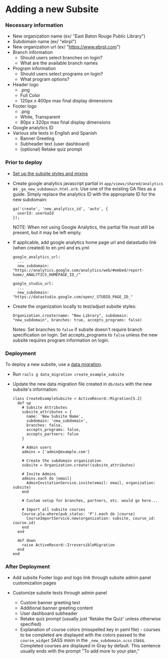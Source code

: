 # Adding a new Subsite

### Necessary information

- New organization name (ex/ "East Baton Rouge Public Library")
- Subdomain name (ex/ "ebrpl")
- New organization url (ex/ "https://www.ebrpl.com")
- Branch information
  - Should users select branches on login?
  - What are the available branch names
- Program information
  - Should users select programs on login?
  - What program options?
- Header logo
  - .png
  - Full Color
  - 120px x 400px max final display dimensions
- Footer logo
  - .png
  - White, Transparent
  - 80px x 320px max final display dimensions
- Google analytics ID
- Various site texts in English and Spanish
  - Banner Greeting
  - Subheader text (user dashboard)
  - (optional) Retake quiz prompt

### Prior to deploy

- [Set up the subsite styles and mixins](subsite_styles.md)

- Create google analytics javascript partial in `app/views/shared/analytics` as `_ga_new_subdomain.html.erb`. Use one of the existing GA files as a guide. Simply replace the analytics ID with the appropriate ID for the new subdomain:

  ```
  ga('create', 'new_analytics_id', 'auto', {
    userId: userGaId
  });
  ```

  NOTE: When not using Google Analytics, the partial file must still be present, but it may be left empty.

- If applicable, add google analytics home page url and datastudio link (when created) to en.yml and es.yml

  ```
  google_analytics_url:
    ...
    new_subdomain: "https://analytics.google.com/analytics/web/#embed/report-home/_ANALYTICS_HOMEPAGE_ID_/"

  google_studio_url:
    ...
    new_subdomain: "https://datastudio.google.com/open/_STUDIO_PAGE_ID_"
  ```

- Create the organization locally to test/adjust subsite styles:

  ```
  Organization.create(name: "New Library", subdomain: "new_subdomain", branches: true, accepts_programs: false)
  ```

  Notes: Set branches to `false` if subsite doesn't require branch specification on login. Set accepts_programs to `false` unless the new subsite requires program information on login.

### Deployment

To deploy a new subsite, use a [data migration](https://github.com/ilyakatz/data-migrate).

- Run `rails g data_migration create_example_subsite`

- Update the new data migration file created in `db/data` with the new subsite's information:

  ```
  class CreateExampleSubsite < ActiveRecord::Migration[5.2]
    def up
      # Subsite Attributes
      subsite_attributes = {
        name: 'New Subsite Name',
        subdomain: 'new_subdomain',
        branches: false,
        accepts_programs: false,
        accepts_partners: false
      }

      # Admin users
      admins = ['admin@example.com']

      # Create the subdomain organization
      subsite = Organization.create!(subsite_attributes)

      # Invite Admins
      admins.each do |email|
        AdminInvitationService.invite(email: email, organization: subsite)
      end

      # Custom setup for branches, partners, etc. would go here...

      # Import all subsite courses
      Course.pla.where(pub_status: 'P').each do |course|
        CourseImportService.new(organization: subsite, course_id: course.id)
      end
    end

    def down
      raise ActiveRecord::IrreversibleMigration
    end
  end
  ```

### After Deployment

- Add subsite Footer logo and logo link through subsite admin panel customization pages

- Customize subsite texts through admin panel

  - Custom banner greeting text
  - Additional banner greeting content
  - User dashboard subheader
  - Retake quiz prompt (usually just 'Retake the Quiz' unless otherwise specified)
  - Explanation of course colors (misspelled key in yaml file) - courses to be completed are displayed with the colors passed to the `course_widget` SASS mixin in the `_new_subdomain.scss` class. Completed courses are displayed in Gray by default. This sentence usually ends with the prompt "To add more to your plan,"
